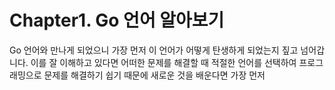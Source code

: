 # Chapter1. Go 언어 알아보기
Go 언어와 만나게 되었으니 가장 먼저 이 언어가 어떻게 탄생하게 되었는지 짚고 넘어갑니다.
이를 잘 이해하고 있다면 어떠한 문제를 해결할 때 적절한 언어를 선택하여 프로그래밍으로 문제를 해결하기 쉽기 때문에 새로운 것을 배운다면 가장 먼저 